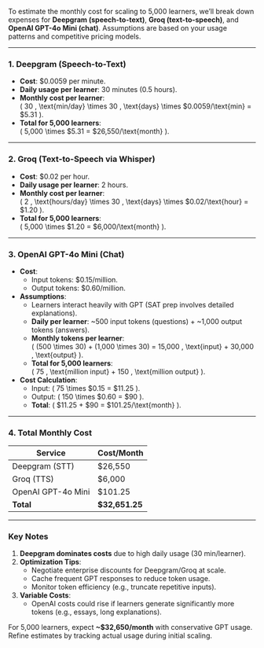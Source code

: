 To estimate the monthly cost for scaling to 5,000 learners, we’ll break down expenses for **Deepgram (speech-to-text)**, **Groq (text-to-speech)**, and **OpenAI GPT-4o Mini (chat)**. Assumptions are based on your usage patterns and competitive pricing models.

---

### **1. Deepgram (Speech-to-Text)**  
- **Cost**: $0.0059 per minute.  
- **Daily usage per learner**: 30 minutes (0.5 hours).  
- **Monthly cost per learner**:  
  \( 30 \, \text{min/day} \times 30 \, \text{days} \times \$0.0059/\text{min} = \$5.31 \).  
- **Total for 5,000 learners**:  
  \( 5,000 \times \$5.31 = \$26,550/\text{month} \).  

---

### **2. Groq (Text-to-Speech via Whisper)**  
- **Cost**: $0.02 per hour.  
- **Daily usage per learner**: 2 hours.  
- **Monthly cost per learner**:  
  \( 2 \, \text{hours/day} \times 30 \, \text{days} \times \$0.02/\text{hour} = \$1.20 \).  
- **Total for 5,000 learners**:  
  \( 5,000 \times \$1.20 = \$6,000/\text{month} \).  

---

### **3. OpenAI GPT-4o Mini (Chat)**  
- **Cost**:  
  - Input tokens: $0.15/million.  
  - Output tokens: $0.60/million.  
- **Assumptions**:  
  - Learners interact heavily with GPT (SAT prep involves detailed explanations).  
  - **Daily per learner**: ~500 input tokens (questions) + ~1,000 output tokens (answers).  
  - **Monthly tokens per learner**:  
    \( (500 \times 30) + (1,000 \times 30) = 15,000 \, \text{input} + 30,000 \, \text{output} \).  
  - **Total for 5,000 learners**:  
    \( 75 \, \text{million input} + 150 \, \text{million output} \).  
- **Cost Calculation**:  
  - Input: \( 75 \times \$0.15 = \$11.25 \).  
  - Output: \( 150 \times \$0.60 = \$90 \).  
  - **Total**: \( \$11.25 + \$90 = \$101.25/\text{month} \).  

---

### **4. Total Monthly Cost**  
| **Service**       | **Cost/Month** |  
|--------------------|----------------|  
| Deepgram (STT)     | \$26,550       |  
| Groq (TTS)         | \$6,000        |  
| OpenAI GPT-4o Mini | \$101.25       |  
| **Total**          | **\$32,651.25**|  

---

### **Key Notes**  
1. **Deepgram dominates costs** due to high daily usage (30 min/learner).  
2. **Optimization Tips**:  
   - Negotiate enterprise discounts for Deepgram/Groq at scale.  
   - Cache frequent GPT responses to reduce token usage.  
   - Monitor token efficiency (e.g., truncate repetitive inputs).  
3. **Variable Costs**:  
   - OpenAI costs could rise if learners generate significantly more tokens (e.g., essays, long explanations).  

For 5,000 learners, expect **~\$32,650/month** with conservative GPT usage. Refine estimates by tracking actual usage during initial scaling.
